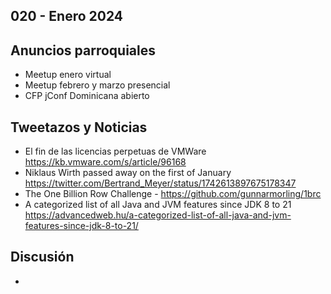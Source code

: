 020 - Enero 2024
--

## Anuncios parroquiales
* Meetup enero virtual
* Meetup febrero y marzo presencial
* CFP jConf Dominicana abierto

## Tweetazos y Noticias
* El fin de las licencias perpetuas de VMWare https://kb.vmware.com/s/article/96168
* Niklaus Wirth passed away on the first of January https://twitter.com/Bertrand_Meyer/status/1742613897675178347
* The One Billion Row Challenge - https://github.com/gunnarmorling/1brc
* A categorized list of all Java and JVM features since JDK 8 to 21 https://advancedweb.hu/a-categorized-list-of-all-java-and-jvm-features-since-jdk-8-to-21/


## Discusión
* 
 
